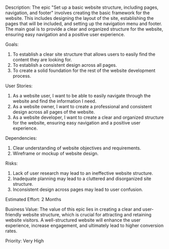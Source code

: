 Description:
The epic "Set up a basic website structure, including pages, navigation, and footer" involves creating the basic framework for the website. 
This includes designing the layout of the site, establishing the pages that will be included, and setting up the navigation menu and footer. 
The main goal is to provide a clear and organized structure for the website, ensuring easy navigation and a positive user experience.

Goals:
1) To establish a clear site structure that allows users to easily find the content they are looking for.
2) To establish a consistent design across all pages.
3) To create a solid foundation for the rest of the website development process.

User Stories:
1) As a website user, I want to be able to easily navigate through the website and find the information I need.
2) As a website owner, I want to create a professional and consistent design across all pages of the website.
3) As a website developer, I want to create a clear and organized structure for the website, ensuring easy navigation and a positive user experience.

Dependencies:
1) Clear understanding of website objectives and requirements.
2) Wireframe or mockup of website design.

Risks:
1) Lack of user research may lead to an ineffective website structure.
2) Inadequate planning may lead to a cluttered and disorganized site structure.
3) Inconsistent design across pages may lead to user confusion.

Estimated Effort:
2 Months

Business Value:
The value of this epic lies in creating a clear and user-friendly website structure, which is crucial for attracting and retaining website visitors.
A well-structured website will enhance the user experience, increase engagement, and ultimately lead to higher conversion rates.

Priority:
Very High
